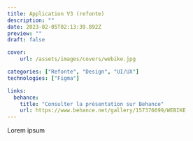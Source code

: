 ```yaml
---
title: Application V3 (refonte)
description: ""
date: 2023-02-05T02:13:39.892Z
preview: ""
draft: false

cover:
    url: /assets/images/covers/webike.jpg

categories: ["Refonte", "Design", "UI/UX"]
technologies: ["Figma"]

links:
  behance:
    title: "Consulter la présentation sur Behance"
    url: https://www.behance.net/gallery/157376699/WEBIKE
---
```


Lorem ipsum
